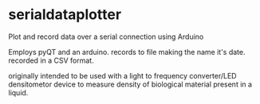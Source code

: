 # serialdataplotter
Plot and record data over a serial connection using Arduino 

Employs pyQT and an arduino. records to file making the name it's date. recorded in a CSV format.

originally intended to be used with a light to frequency converter/LED densitometor device to measure density of biological material present in a liquid. 
